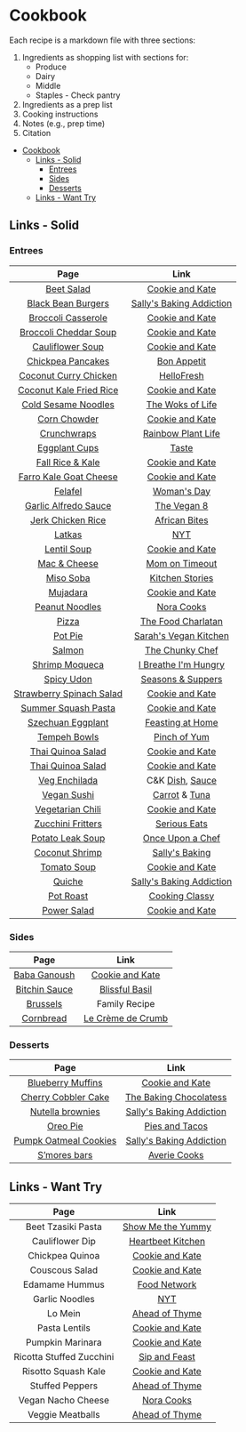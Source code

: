 # Cookbook<a name="cookbook"></a>

Each recipe is a markdown file with three sections:

1. Ingredients as shopping list with sections for:
    - Produce
    - Dairy
    - Middle
    - Staples - Check pantry
1. Ingredients as a prep list
1. Cooking instructions
1. Notes (e.g., prep time)
1. Citation

<!-- mdformat-toc start --slug=github --no-anchors --maxlevel=6 --minlevel=1 -->

- [Cookbook](#cookbook)
    - [Links - Solid](#links---solid)
        - [Entrees](#entrees)
        - [Sides](#sides)
        - [Desserts](#desserts)
    - [Links - Want Try](#links---want-try)

<!-- mdformat-toc end -->

## Links - Solid<a name="links---solid"></a>

### Entrees<a name="entrees"></a>

|                             Page                             |                                                                 Link                                                                 |
| :----------------------------------------------------------: | :----------------------------------------------------------------------------------------------------------------------------------: |
|            [Beet Salad](./1_Entrees/BeetSalad.md)            |                               [Cookie and Kate](https://cookieandkate.com/roasted-beet-salad-recipe/)                                |
|    [Black Bean Burgers](./1_Entrees/BlackBeanBurgers.md)     |                        [Sally's Baking Addiction](https://sallysbakingaddiction.com/best-black-bean-burgers/)                        |
| [Broccoli Casserole](./1_Entrees/BroccoliQuinoaCassarole.md) |                            [Cookie and Kate](https://cookieandkate.com/better-broccoli-casserole-recipe/)                            |
| [Broccoli Cheddar Soup](./1_Entrees/BroccoliCheddarSoup.md)  |              [Cookie and Kate](https://cookieandkate.com/broccoli-cheese-soup-recipe/#tasty-recipes-35739-jump-target)               |
|      [Cauliflower Soup](./1_Entrees/CauliflowerSoup.md)      |                         [Cookie and Kate](https://cookieandkate.com/creamy-roasted-cauliflower-soup-recipe/)                         |
|     [Chickpea Pancakes](./1_Entrees/ChickpeaPancakes.md)     |                      [Bon Appetit](https://www.bonappetit.com/recipe/chickpea-pancakes-with-greens-and-cheese)                       |
|     [Coconut Curry Chicken](./1_Entrees/CoconutCurry.md)     |                   [HelloFresh](https://www.hellofresh.com/recipes/coconut-curry-chicken-5f0e135dc0902c28ff563aa3)                    |
|  [Coconut Kale Fried Rice](./1_Entrees/CoconutKaleRice.md)   |           [Cookie and Kate](https://cookieandkate.com/spicy-kale-and-coconut-fried-rice/#tasty-recipes-23595-jump-target)            |
|   [Cold Sesame Noodles](./1_Entrees/ColdSesameNoodles.md)    |                                  [The Woks of Life](https://thewoksoflife.com/cold-sesame-noodles/)                                  |
|          [Corn Chowder](./1_Entrees/CornChowder.md)          |                             [Cookie and Kate](https://cookieandkate.com/vegetarian-corn-chowder-recipe/)                             |
|          [Crunchwraps](./1_Entrees/Crunchwraps.md)           |                        [Rainbow Plant Life](https://rainbowplantlife.com/the-best-vegan-crunchwrap-supreme/)                         |
|         [Eggplant Cups](./1_Entrees/EggplantCups.md)         |                          [Taste](https://www.taste.com.au/recipes/individual-eggplant-parmigiana/gvwiks4a)                           |
|       [Fall Rice & Kale](./1_Entrees/FallRiceKale.md)        |                       [Cookie and Kate](https://cookieandkate.com/butternut-squash-wild-rice-stuffing-recipe/)                       |
|   [Farro Kale Goat Cheese](./1_Entrees/FarroGoatCheese.md)   |                          [Cookie and Kate](https://cookieandkate.com/farro-kale-goat-cheese-salad-recipe/)                           |
|              [Felafel](./1_Entrees/Falafel.md)               |             [Woman's Day](https://www.womansday.com/food-recipes/a32676061/chickpea-spinach-and-quinoa-patties-recipe/)              |
|     [Garlic Alfredo Sauce](./1_Entrees/GarlicAlfredo.md)     |                                   [The Vegan 8](https://thevegan8.com/vegan-garlic-alfredo-sauce/)                                   |
|     [Jerk Chicken Rice](./1_Entrees/JerkChickenRice.md)      |                          [African Bites](https://www.africanbites.com/one-pot-caribbean-jerk-chicken-rice/)                          |
|               [Latkas](./1_Entrees/Latkas.md)                |                               [NYT](https://cooking.nytimes.com/recipes/1015533-classic-potato-latkes)                               |
|           [Lentil Soup](./1_Entrees/LentilSoup.md)           |                                [Cookie and Kate](https://cookieandkate.com/best-lentil-soup-recipe/)                                 |
|           [Mac & Cheese](./1_Entrees/MacCheese.md)           |                      [Mom on Timeout](https://www.momontimeout.com/best-homemade-baked-mac-and-cheese-recipe/)                       |
|             [Miso Soba](./1_Entrees/MisoSoba.md)             |          [Kitchen Stories](https://www.kitchenstories.com/en/recipes/soba-noodles-with-miso-marinated-tofu-and-vegetables)           |
|             [Mujadara](./1_Entrees/Mujadara.md)              |                                    [Cookie and Kate](https://cookieandkate.com/mujaddara-recipe/)                                    |
|        [Peanut Noodles](./1_Entrees/PeanutNoodles.md)        |                                       [Nora Cooks](https://www.noracooks.com/peanut-noodles/)                                        |
|                [Pizza](./1_Entrees/Pizza.md)                 |                              [The Food Charlatan](https://thefoodcharlatan.com/homemade-pizza-recipe/)                               |
|               [Pot Pie](./1_Entrees/PotPie.md)               |                        [Sarah's Vegan Kitchen](https://sarahsvegankitchen.com/recipes/vegan-chicken-pot-pie/)                        |
|               [Salmon](./1_Entrees/Salmon.md)                |                             [The Chunky Chef](https://www.thechunkychef.com/baked-crusted-dijon-salmon/)                             |
|        [Shrimp Moqueca](./1_Entrees/ShrimpMoqueca.md)        |                      [I Breathe I'm Hungry](https://www.ibreatheimhungry.com/brazilian-shrimp-stew-moqueca-de/)                      |
|              [Spicy Udon](./1_Entrees/Udon.md)               |                [Seasons & Suppers](https://www.seasonsandsuppers.ca/15-minute-spicy-udon-vegetable-stir-fry/#recipe)                 |
| [Strawberry Spinach Salad](./1_Entrees/StrawberrySpinach.md) |                [Cookie and Kate](https://cookieandkate.com/strawberry-and-spinach-salad-with-quinoa-and-goat-cheese/)                |
|   [Summer Squash Pasta](./1_Entrees/SummerSquashPasta.md)    |                        [Cookie and Kate](https://cookieandkate.com/creamy-cherry-tomato-summer-squash-pasta/)                        |
|     [Szechuan Eggplant](./1_Entrees/SzechuanEggplant.md)     |                                 [Feasting at Home](https://www.feastingathome.com/chinese-eggplant/)                                 |
|          [Tempeh Bowls](./1_Entrees/TempehBowls.md)          |                           [Pinch of Yum](https://pinchofyum.com/fall-favorite-maple-mustard-tempeh-bowls)                            |
|     [Thai Quinoa Salad](./1_Entrees/ThaiQuinoaSalad.md)      |                            [Cookie and Kate](https://cookieandkate.com/thai-peanut-quinoa-salad-recipe/)                             |
|     [Thai Quinoa Salad](./1_Entrees/ThaiQuinoaSalad.md)      |                            [Cookie and Kate](https://cookieandkate.com/thai-peanut-quinoa-salad-recipe/)                             |
|     [Veg Enchilada](./1_Entrees/VegetarianEnchiladas.md)     |   C&K [Dish](https://cookieandkate.com/vegetarian-enchiladas-recipe/), [Sauce](https://cookieandkate.com/enchilada-sauce-recipe/)    |
|           [Vegan Sushi](./1_Entrees/VeganSushi.md)           | [Carrot](https://www.theedgyveg.com/2020/01/07/vegan-smoked-salmon/) & [Tuna](https://veganvvocals.com/2021/08/13/vegan-tuna-sushi/) |
|      [Vegetarian Chili](./1_Entrees/VegetarianChili.md)      |                                [Cookie and Kate](https://cookieandkate.com/vegetarian-chili-recipe/)                                 |
|     [Zucchini Fritters](./1_Entrees/ZucchiniFritters.md)     |              [Serious Eats](https://www.seriouseats.com/kolokithokeftedes-greek-zucchini-fritters-with-tzatziki-recipe)              |
|      [Potato Leak Soup](./1_Entrees/PotatoLeakSoup.md)       |                           [Once Upon a Chef](https://www.onceuponachef.com/recipes/potato-leek-soup.html)                            |
|        [Coconut Shrimp](./1_Entrees/CoconutShrimp.md)        |                               [Sally's Baking](https://sallysbakingaddiction.com/easy-coconut-shrimp/)                               |
| [Tomato Soup](./1_Entrees/TomatoSoup.md) | [Cookie and Kate](https://cookieandkate.com/classic-tomato-soup-recipe/) |
| [Quiche](./1_Entrees/Quiche.md) | [Sally's Baking Addiction](https://sallysbakingaddiction.com/quiche-recipe/#tasty-recipes-70031) |
| [Pot Roast](./1_Entrees/PotRoast.md) | [Cooking Classy](https://www.cookingclassy.com/slow-cooker-pot-roast/#jump-to-recipe) |
| [Power Salad](./1_Entrees/PowerSalad.md) | [Cookie and Kate](https://cookieandkate.com/southwestern-kale-power-salad/) |

### Sides<a name="sides"></a>

|                   Page                   |                                                      Link                                                      |
| :--------------------------------------: | :------------------------------------------------------------------------------------------------------------: |
| [Baba Ganoush](./2_Sides/BabaGanoush.md) |     [Cookie and Kate](https://cookieandkate.com/epic-baba-ganoush-recipe/#tasty-recipes-26511-jump-target)     |
| [Bitchin Sauce](./2_Sides/BitchinDip.md) |       [Blissful Basil](https://www.blissfulbasil.com/bitchin-sauce-copycat/#wprm-recipe-container-30640)       |
|             [Brussels](./2_Sides/Brussels.md)              |                                                            Family Recipe                                                             |
|   [Cornbread](./2_Sides/Cornbread.md)    | [Le Crème de Crumb](https://www.lecremedelacrumb.com/best-super-moist-cornbread/#wprm-recipe-container-27011) |

### Desserts<a name="desserts"></a>

|                             Page                             |                                                              Link                                                               |
| :----------------------------------------------------------: | :-----------------------------------------------------------------------------------------------------------------------------: |
|    [Blueberry Muffins](./3_Desserts/BlueberryMuffins.md)     |                             [Cookie and Kate](https://cookieandkate.com/healthy-blueberry-muffins/)                             |
|   [Cherry Cobbler Cake](./3_Desserts/CherryCobblerCake.md)   |                 [The Baking Chocolatess](https://www.thebakingchocolatess.com/sour-cherry-cobbler-coffee-cake/)                 |
|     [Nutella brownies](./3_Desserts/NutellaBrownies.md)      |                         [Sally's Baking Addiction](https://sallysbakingaddiction.com/nutella-brownies/)                         |
|             [Oreo Pie](./3_Desserts/OreoPie.md)              |                              [Pies and Tacos](https://www.piesandtacos.com/cookies-and-cream-pie/)                              |
| [Pumpk Oatmeal Cookies](./3_Desserts/PumpkOatmealCookies.md) | [Sally's Baking Addiction](https://sallysbakingaddiction.com/chewy-pumpkin-oatmeal-chocolate-chip-cookies/#tasty-recipes-67515) |
|          [S’mores bars](./3_Desserts/SmoresBars.md)          |               [Averie Cooks](https://www.averiecooks.com/soft-and-gooey-loaded-smores-bars/#mv-creation-778-jtr)                |

## Links - Want Try<a name="links---want-try"></a>

|           Page           |                                                              Link                                                              |
| :----------------------: | :----------------------------------------------------------------------------------------------------------------------------: |
|    Beet Tzasiki Pasta    |                               [Show Me the Yummy](https://showmetheyummy.com/beet-pasta-recipe/)                               |
|     Cauliflower Dip      |                       [Heartbeet Kitchen](https://heartbeetkitchen.com/creamy-roasted-cauliflower-dip/)                        |
|     Chickpea Quinoa      |                       [Cookie and Kate](https://cookieandkate.com/herbed-quinoa-chickpea-salad-recipe/)                        |
|      Couscous Salad      |                       [Cookie and Kate](https://cookieandkate.com/mediterranean-couscous-salad-recipe/)                        |
|      Edamame Hummus      |             [Food Network](https://www.foodnetwork.com/recipes/food-network-kitchen/edamame-hummus-recipe-1928183)             |
|      Garlic Noodles      |           [NYT](https://cooking.nytimes.com/recipes/1023012-san-francisco-style-vietnamese-american-garlic-noodles)            |
|         Lo Mein          |                         [Ahead of Thyme](https://www.aheadofthyme.com/2017/04/easy-15-minute-lo-mein/)                         |
|      Pasta Lentils       |                      [Cookie and Kate](https://cookieandkate.com/hearty-spaghetti-with-lentils-marinara/)                      |
|     Pumpkin Marinara     |                          [Cookie and Kate](https://cookieandkate.com/creamy-pumpkin-marinara-recipe/)                          |
| Ricotta Stuffed Zucchini |                         [Sip and Feast](https://www.sipandfeast.com/ricotta-stuffed-zucchini/#recipe)                          |
|   Risotto Squash Kale    |                           [Cookie and Kate](https://cookieandkate.com/steel-cut-oat-risotto-recipe/)                           |
|     Stuffed Peppers      |                        [Ahead of Thyme](https://www.aheadofthyme.com/easy-vegan-stuffed-bell-peppers/)                         |
|    Vegan Nacho Cheese    |                             [Nora Cooks](https://www.noracooks.com/easy-vegan-nacho-cheese-sauce/)                             |
|     Veggie Meatballs     | [Ahead of Thyme](https://www.aheadofthyme.com/2016/03/quinoa-cauliflower-and-chickpea-vegetarian-meatballs-with-tahini-sauce/) |
